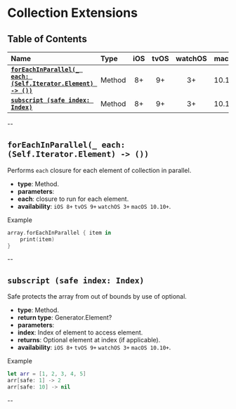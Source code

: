 # Collection Extensions


## Table of Contents
| Name | Type | iOS | tvOS | watchOS | macOS |
|:--- | :--- | :---: | :---: | :---: | :---: |
| [**`forEachInParallel(_ each: (Self.Iterator.Element) -> ())`**]() | Method | 8+ | 9+ | 3+ | 10.10+ |
| [**`subscript (safe index: Index)`**]() | Method | 8+ | 9+ | 3+ | 10.10+ |


--


## `forEachInParallel(_ each: (Self.Iterator.Element) -> ())`
Performs `each` closure for each element of collection in parallel.

 - **type**: Method.
 - **parameters**:
  - **each**: closure to run for each element.
 - **availability**: `iOS 8+` `tvOS 9+` `watchOS 3+` `macOS 10.10+`.

Example

```swift
array.forEachInParallel { item in
	print(item)
}
```


--


## `subscript (safe index: Index)`
Safe protects the array from out of bounds by use of optional.

 - **type**: Method.
 - **return type**: Generator.Element?
 - **parameters**:
  - **index**: Index of element to access element.
 - **returns**: Optional element at index (if applicable).
 - **availability**: `iOS 8+` `tvOS 9+` `watchOS 3+` `macOS 10.10+`.

Example

```swift
let arr = [1, 2, 3, 4, 5]
arr[safe: 1] -> 2
arr[safe: 10] -> nil
```


--